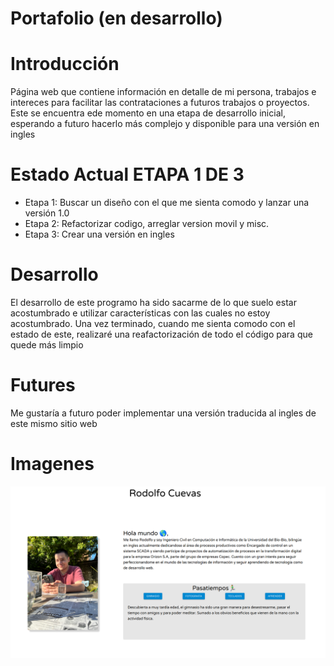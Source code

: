# Portafolio (en desarrollo)

# Introducción
Página web que contiene información en detalle de mi persona, trabajos e intereces para facilitar las contrataciones a futuros trabajos o proyectos. Este se encuentra ede momento en una etapa de desarrollo inicial, esperando a futuro hacerlo más complejo y disponible para una versión en ingles

# Estado Actual ETAPA 1 DE 3
- Etapa 1: Buscar un diseño con el que me sienta comodo y lanzar una versión 1.0
- Etapa 2: Refactorizar codigo, arreglar version movil y misc.
- Etapa 3: Crear una versión en ingles

# Desarrollo
El desarrollo de este programo ha sido sacarme de lo que suelo estar acostumbrado e utilizar características con las cuales no estoy acostumbrado. Una vez terminado, cuando me sienta comodo con el estado de este, realizaré una reafactorización de todo el código para que quede más limpio

# Futures
Me gustaría a futuro poder implementar una versión traducida al ingles de este mismo sitio web

# Imagenes
![alt text](https://github.com/rcuevaspantoja/portafolio/blob/master/src/archivos/miniatura-portafolio.png)
